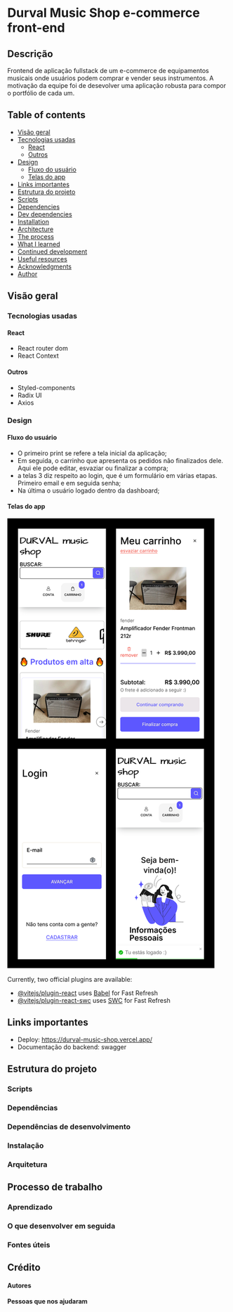 # Durval Music Shop e-commerce front-end

## Descrição

Frontend de aplicação fullstack de um e-commerce de equipamentos musicais
onde usuários podem comprar e vender seus instrumentos.
A motivação da equipe foi de desevolver uma aplicação robusta para compor o portfólio de cada um.

## Table of contents

- [Visão geral](#visão-geral)
 - [Tecnologias usadas](#tecnologias-usadas)
   - [React](#react)
   - [Outros](#outros)
 - [Design](#screenshot)
   - [Fluxo do usuário](#fluxo-do-usuário)
   - [Telas do app](#telas-do-app)
 - [Links importantes](#links-importantes)
- [Estrutura do projeto](#estructura-do-projeto)
 - [Scripts](#scripts)
 - [Dependencies](#dependencies)
 - [Dev dependencies](#dev-dependencies)
 - [Installation](#installation)
 - [Architecture](#architecture)
- [The process](#the-process)
 - [What I learned](#what-i-learned)
 - [Continued development](#continued-development)
 - [Useful resources](#useful-resources)
- [Acknowledgments](#acknowledgments)
 - [Author](#author)

## Visão geral

### Tecnologias usadas

#### React

- React router dom
- React Context

#### Outros

- Styled-components
- Radix UI
- Axios

### Design

#### Fluxo do usuário

- O primeiro print se refere a tela inicial da aplicação;
- Em seguida, o carrinho que apresenta os pedidos não finalizados dele.
Aqui ele pode editar, esvaziar ou finalizar a compra;
- a telas 3 diz respeito ao login, que é um formulário em várias
etapas. Primeiro email e em seguida senha;
- Na última o usuário logado dentro da dashboard;

#### Telas do app

![](./src/assets/docs/Durval-telas.jpg)

Currently, two official plugins are available:

- [@vitejs/plugin-react](https://github.com/vitejs/vite-plugin-react/blob/main/packages/plugin-react/README.md)
  uses [Babel](https://babeljs.io/) for Fast Refresh
- [@vitejs/plugin-react-swc](https://github.com/vitejs/vite-plugin-react-swc) uses [SWC](https://swc.rs/) for Fast
  Refresh

## Links importantes

- Deploy:  https://durval-music-shop.vercel.app/
- Documentação do backend: swagger


## Estrutura do projeto

### Scripts

### Dependências

### Dependências de desenvolvimento

### Instalação

### Arquitetura

## Processo de trabalho

### Aprendizado

### O que desenvolver em seguida

### Fontes úteis

## Crédito

#### Autores

#### Pessoas que nos ajudaram